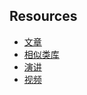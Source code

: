 ## Resources  

* [文章](articles/index.html)   
* [相似类库](similar_libraries/index.html)
* [演讲](presentations/index.html)
* [视频](video/index.html)
